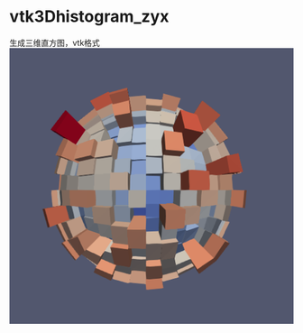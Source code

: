 # vtk3Dhistogram_zyx
生成三维直方图，vtk格式
![image](https://github.com/YX-Zou/vtk3Dhistogram_zyx/blob/master/image/1.png)
